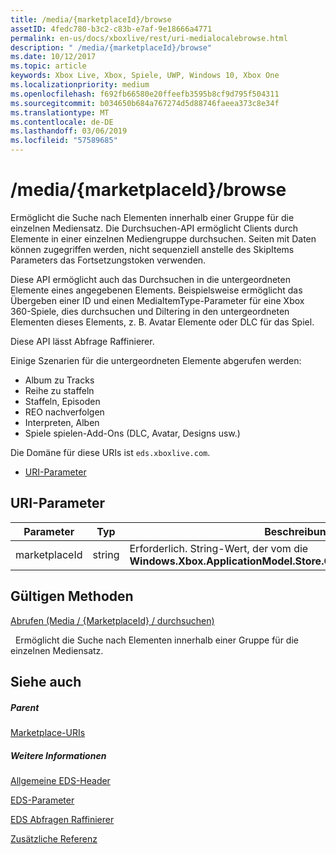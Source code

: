 ```yaml
---
title: /media/{marketplaceId}/browse
assetID: 4fedc780-b3c2-c83b-e7af-9e18666a4771
permalink: en-us/docs/xboxlive/rest/uri-medialocalebrowse.html
description: " /media/{marketplaceId}/browse"
ms.date: 10/12/2017
ms.topic: article
keywords: Xbox Live, Xbox, Spiele, UWP, Windows 10, Xbox One
ms.localizationpriority: medium
ms.openlocfilehash: f692fb66580e20ffeefb3595b8cf9d795f504311
ms.sourcegitcommit: b034650b684a767274d5d88746faeea373c8e34f
ms.translationtype: MT
ms.contentlocale: de-DE
ms.lasthandoff: 03/06/2019
ms.locfileid: "57589685"
---
```

# <a name="mediamarketplaceidbrowse"></a>/media/{marketplaceId}/browse
Ermöglicht die Suche nach Elementen innerhalb einer Gruppe für die einzelnen Mediensatz. Die Durchsuchen-API ermöglicht Clients durch Elemente in einer einzelnen Mediengruppe durchsuchen. Seiten mit Daten können zugegriffen werden, nicht sequenziell anstelle des SkipItems Parameters das Fortsetzungstoken verwenden.
 
Diese API ermöglicht auch das Durchsuchen in die untergeordneten Elemente eines angegebenen Elements. Beispielsweise ermöglicht das Übergeben einer ID und einen MediaItemType-Parameter für eine Xbox 360-Spiele, dies durchsuchen und Diltering in den untergeordneten Elementen dieses Elements, z. B. Avatar Elemente oder DLC für das Spiel.
 
Diese API lässt Abfrage Raffinierer.
 
Einige Szenarien für die untergeordneten Elemente abgerufen werden:
 
   * Album zu Tracks
   * Reihe zu staffeln
   * Staffeln, Episoden
   * REO nachverfolgen
   * Interpreten, Alben
   * Spiele spielen-Add-Ons (DLC, Avatar, Designs usw.)
  
Die Domäne für diese URIs ist `eds.xboxlive.com`.
 
  * [URI-Parameter](#ID4EMB)
 
<a id="ID4EMB"></a>

 
## <a name="uri-parameters"></a>URI-Parameter
 
| Parameter| Typ| Beschreibung| 
| --- | --- | --- | 
| marketplaceId| string| Erforderlich. String-Wert, der vom die <b>Windows.Xbox.ApplicationModel.Store.Configuration.MarketplaceId</b>.| 
  
<a id="ID4ENC"></a>

 
## <a name="valid-methods"></a>Gültigen Methoden

[Abrufen (Media / {MarketplaceId} / durchsuchen)](uri-medialocalebrowseget.md)

&nbsp;&nbsp;Ermöglicht die Suche nach Elementen innerhalb einer Gruppe für die einzelnen Mediensatz. 
 
<a id="ID4EXC"></a>

 
## <a name="see-also"></a>Siehe auch
 
<a id="ID4EZC"></a>

 
##### <a name="parent"></a>Parent 

[Marketplace-URIs](atoc-reference-marketplace.md)

  
<a id="ID4EDD"></a>

 
##### <a name="further-information"></a>Weitere Informationen 

[Allgemeine EDS-Header](../../additional/edscommonheaders.md)

 [EDS-Parameter](../../additional/edsparameters.md)

 [EDS Abfragen Raffinierer](../../additional/edsqueryrefiners.md)

 [Zusätzliche Referenz](../../additional/atoc-xboxlivews-reference-additional.md)

   